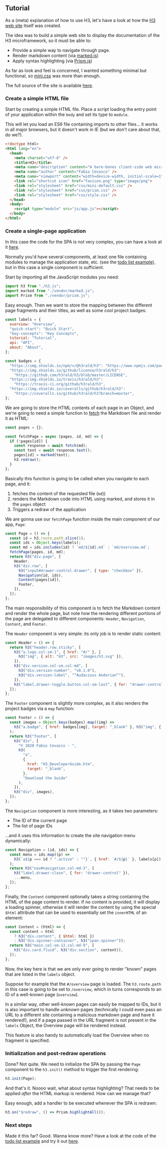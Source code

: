 ## Tutorial 

As a (meta) explanation of how to use H3, let's have a look at how the [H3 web site](https://h3.js.org) itself was created.

The idea was to build a simple web site to display the documentation of the H3 microframework, so it must be able to:

* Provide a simple way to navigate through page.
* Render markdown content (via [marked.js](https://marked.js.org/#/README.md#README.md))
* Apply syntax highlighting (via [Prism.js](https://prismjs.com/))

As far as look and feel is concerned, I wanted something minimal but functional, so [mini.css](https://minicss.org/) was more than enough.

The full source of the site is available [here](https://github.com/h3rald/h3/tree/master/docs).

### Create a simple HTML file

Start by creating a simple HTML file. Place a script loading the entry point of your application within the `body` and set its type to `module`. 

This will let you load an ES6 file containing imports to other files... it works in all major browsers, but it doesn't work in IE (but we don't care about that, do we?).

```html
<!doctype html>
<html lang="en">
  <head>
    <meta charset="utf-8" />
    <title>H3</title>
    <meta name="description" content="A bare-bones client-side web microframework" />
    <meta name="author" content="Fabio Cevasco" />
    <meta name="viewport" content="width=device-width, initial-scale=1" />
    <link rel="shortcut icon" href="favicon.png" type="image/png">
    <link rel="stylesheet" href="css/mini-default.css" />
    <link rel="stylesheet" href="css/prism.css" />
    <link rel="stylesheet" href="css/style.css" />
  </head>
  <body>
    <script type="module" src="js/app.js"></script>
  </body>
</html>
```

### Create a single-page application

In this case the code for the SPA is not very complex, you can have a look at it [here](https://github.com/h3rald/h3/blob/master/docs/js/app.js).

Normally you'd have several components, at least one file containing modules to manage the application state, etc. (see the [todo list example](https://github.com/h3rald/h3/tree/master/docs/example)), but in this case a single component is sufficient.

Start by importing all the JavaScript modules you need:

```js
import h3 from "./h3.js";
import marked from "./vendor/marked.js";
import Prism from "./vendor/prism.js";
```

Easy enough. Then we want to store the mapping between the different page fragments and their titles, as well as some cool project badges:

```js
const labels = {
  overview: "Overview",
  "quick-start": "Quick Start",
  "key-concepts": "Key Concepts",
  tutorial: "Tutorial",
  api: "API",
  about: "About",
};

const badges = {
  "https://img.shields.io/npm/v/@h3rald/h3": "https://www.npmjs.com/package/@h3rald/h3",
  "https://img.shields.io/github/license/h3rald/h3":
    "https://github.com/h3rald/h3/blob/master/LICENSE",
  "https://img.shields.io/travis/h3rald/h3":
    "https://travis-ci.org/github/h3rald/h3",
  "https://img.shields.io/coveralls/github/h3rald/h3":
    "https://coveralls.io/github/h3rald/h3?branch=master",
};
```

We are going to store the HTML contents of each page in an Object, and we're going to need a simple function to [fetch](https://developer.mozilla.org/en-US/docs/Web/API/Fetch_API) the Markdown file and render it as HTML:


```js
const pages = {};

const fetchPage = async (pages, id, md) => {
  if (!pages[id]) {
    const response = await fetch(md);
    const text = await response.text();
    pages[id] = marked(text);
    h3.redraw();
  }
};
```

Basically this function is going to be called when you navigate to each page, and it:

1. fetches the content of the requested file (`md`))
2. renders the Markdown code into HTML using marked, and stores it in the `pages` object
3. Triggers a redraw of the application

We are gonna use our `fetchPage` function inside the main component of our app, `Page`:

```js
const Page = () => {
  const id = h3.route.path.slice(1);
  const ids = Object.keys(labels);
  const md = ids.includes(id) ? `md/${id}.md` : `md/overview.md`;
  fetchPage(pages, id, md);
  return h3("div.page", [
    Header,
    h3("div.row", [
      h3("input#drawer-control.drawer", { type: "checkbox" }),
      Navigation(id, ids),
      Content(pages[id]),
      Footer,
    ]),
  ]);
};
```

The main responsibility of this component is to fetch the Markdown content and render the whole page, but note how the rendering different portions of the page are delegated to different components: `Header`, `Navigation`, `Content`, and `Footer`.

The `Header` component is very simple: its only job is to render static content:

```js
const Header = () => {
  return h3("header.row.sticky", [
    h3("a.logo.col-sm-1", { href: "#/" }, [
      h3("img", { alt: "H3", src: "images/h3.svg" }),
    ]),
    h3("div.version.col-sm.col-md", [
      h3("div.version-number", "v0.1.0"),
      h3("div.version-label", "“Audacious Andorian“"),
    ]),
    h3("label.drawer-toggle.button.col-sm-last", { for: "drawer-control" }),
  ]);
};
```

The `Footer` component is slightly more complex, as it also renders the project badges via a `map` function:

```js
const Footer = () => {
  const images = Object.keys(badges).map((img) =>
    h3("a.badge", { href: badges[img], target: "_blank" }, h3("img", { src: img }))
  );
  return h3("footer", [
    h3("div", [
      "© 2020 Fabio Cevasco · ",
      h3(
        "a",
        {
          href: "H3_DeveloperGuide.htm",
          target: "_blank",
        },
        "Download the Guide"
      ),
    ]),
    h3("div", images),
  ]);
};
```

The `Navigation` component is more interesting, as it takes two parameters:

* The ID of the current page
* The list of page IDs

...and it uses this information to create the site navigation menu dynamically:

```js
const Navigation = (id, ids) => {
  const menu = ids.map((p) =>
    h3(`a${p === id ? ".active" : ""}`, { href: `#/${p}` }, labels[p])
  );
  return h3("nav#navigation.col-md-3", [
    h3("label.drawer-close", { for: "drawer-control" }),
    ...menu,
  ]);
};
```

Finally, the `Content` component optionally takes a string containing the HTML of the page content to render. If no content is provided, it will display a loading spinner, otherwise it will render the content by using the special `$html` attribute that can be used to essentially set the `innerHTML` of an element:

```js
const Content = (html) => {
  const content = html
    ? h3("div.content", { $html: html })
    : h3("div.spinner-container", h3("span.spinner"));
  return h3("main.col-sm-12.col-md-9", [
    h3("div.card.fluid", h3("div.section", content)),
  ]);
};
```

Now, the key here is that we are only ever going to render "known" pages that are listed in the `labels` object.

Suppose for example that the `#/overview` page is loaded. The `h3.route.path` in this case is going to be set to `/overview`, which in turns corresponds to an ID of a well-known page (`overview`).

In a similar way, other well-known pages can easily be mapped to IDs, but it is also important to handle _unknown_ pages (technically I could even pass an URL to a different site containing a malicious markdown page and have it rendered!), and if a page passed in the URL fragment is not present in the `labels` Object, the Overview page will be rendered instead.

This feature is also handy to automatically load the Overview when no fragment is specified.

### Initialization and post-redraw operations

Done? Not quite. We need to initialize the SPA by passing the `Page` component to the `h3.init()` method to trigger the first rendering:

```js
h3.init(Page);
```

And that's it. Noooo wait, what about syntax highlighting? That needs to be applied _after_ the HTML markup is rendered. How can we manage that?

Easy enough, add a handler to be executed whenever the SPA is redrawn:

```js
h3.on("$redraw", () => Prism.highlightAll());
```

### Next steps

Made it this far? Good. Wanna know more? Have a look at the code of the [todo list example](https://github.com/h3rald/h3/tree/master/docs/example) and try it out [here](https://h3.js.org/example/index.html).